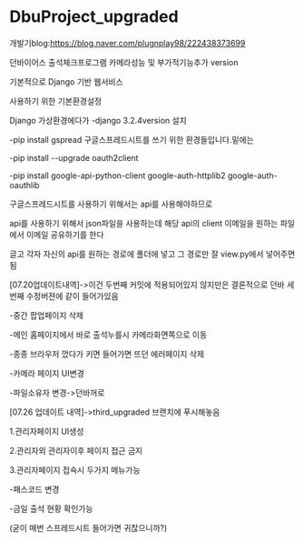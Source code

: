 # DbuProject_upgraded

개발기blog:https://blog.naver.com/plugnplay98/222438373699


던바이어스 출석체크프로그램 카메라성능 및 부가적기능추가 version

기본적으로 Django 기반 웹서비스


사용하기 위한 기본환경설정


Django 가상환경에다가 
-django 3.2.4version 설치

-pip install gspread 구글스프레드시트를 쓰기 위한 환경들입니다.밑에는

-pip install --upgrade oauth2client

-pip install google-api-python-client google-auth-httplib2 google-auth-oauthlib

구글스프레드시트를 사용하기 위해서는 api를 사용해야하므로

api를 사용하기 위해서 json파일을 사용하는데 해당 api의 client 이메일을 원하는 파일에서 이메일 공유하기를 한다

글고 각자 자신의 api를 원하는 경로에 폴더에 넣고 그 경로만 잘 view.py에서 넣어주면 됨



[07.20업데이트내역]->이건 두번째 커밋에 적용되어있지 않지만은 결론적으로 던바 세번째 수정버젼에 같이 들어가있음

-중간 팝업페이지 삭제

-메인 홈페이지에서 바로 출석누를시 카메라화면쪽으로 이동

-종종 브라우저 껐다가 키면 들어가면 뜨던 에러페이지 삭제

-카메라 페이지 UI변경

-파일소유자 변경->던바꺼로






[07.26 업데이트 내역]->third_upgraded 브랜치에 푸시해놓음

1.관리자페이지 UI생성

2.관리자외 관리자이후 페이지 접근 금지

3.관리자페이지 접속시 두가지 메뉴가능

-패스코드 변경

-금일 출석 현황 확인가능

(굳이 매번 스프레드시트 들어가면 귀찮으니까?)
